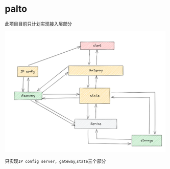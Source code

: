 # palto

此项目目前只计划实现接入层部分

![img](./img/%E6%9E%B6%E6%9E%84%E8%8D%89%E5%9B%BE.png)

只实现`IP config server`，`gateway`,`state`三个部分
